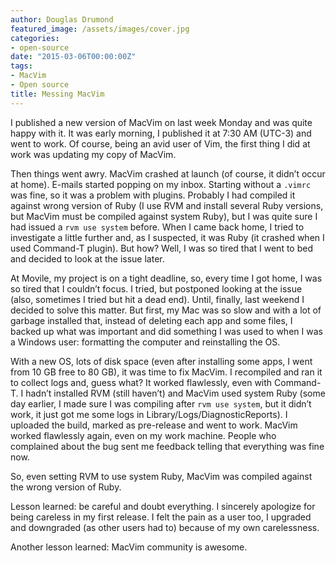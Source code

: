 ```yaml
---
author: Douglas Drumond
featured_image: /assets/images/cover.jpg
categories:
- open-source
date: "2015-03-06T00:00:00Z"
tags:
- MacVim
- Open source
title: Messing MacVim
---
```


I published a new version of MacVim on last week Monday and was quite happy
with it. It was early morning, I published it at 7:30 AM (UTC-3) and went to
work. Of course, being an avid user of Vim, the first thing I did at work was
updating my copy of MacVim.

Then things went awry. MacVim crashed at launch (of course, it didn’t occur at
home). E-mails started popping on my inbox. Starting without a `.vimrc` was
fine, so it was a problem with plugins.  Probably I had compiled it against
wrong version of Ruby (I use RVM and install several Ruby versions, but MacVim
must be compiled against system Ruby), but I was quite sure I had issued a `rvm
use system` before. When I came back home, I tried to investigate a little
further and, as I suspected, it was Ruby (it crashed when I used Command-T
plugin). But how? Well, I was so tired that I went to bed and decided to look
at the issue later.

At Movile, my project is on a tight deadline, so, every time I got home, I was
so tired that I couldn’t focus. I tried, but postponed looking at the issue
(also, sometimes I tried but hit a dead end). Until, finally, last weekend
I decided to solve this matter. But first, my Mac was so slow and with a lot of
garbage installed that, instead of deleting each app and some files, I backed
up what was important and did something I was used to when I was a Windows
user: formatting the computer and reinstalling the OS. 

With a new OS, lots of disk space (even after installing some apps, I went from 10
 GB free to 80 GB), it was time to fix MacVim. I recompiled and ran it to
 collect logs and, guess what? It worked flawlessly, even with Command-T.
 I hadn’t installed RVM (still haven’t) and MacVim used system Ruby (some day
 earlier, I made sure I was compiling after `rvm use system`, but it didn’t
 work, it just got me some logs in Library/Logs/DiagnosticReports). I uploaded
 the build, marked as pre-release and went to work. MacVim worked flawlessly
 again, even on my work machine. People who complained about the bug sent me
 feedback telling that everything was fine now.

 So, even setting RVM to use system Ruby, MacVim was compiled against the wrong
 version of Ruby.

 Lesson learned: be careful and doubt everything. I sincerely apologize for
 being careless in my first release. I felt the pain as a user too, I upgraded
 and downgraded (as other users had to) because of my own carelessness.

 Another lesson learned: MacVim community is awesome.
